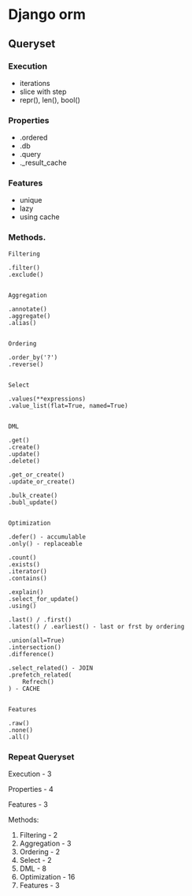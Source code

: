 # Django orm 

## Queryset

### Execution

* iterations
* slice with step
* repr(), len(), bool()

### Properties

* .ordered
* .db
* .query
* ._result_cache


### Features
* unique 
* lazy
* using cache


### Methods.

```
Filtering

.filter() 
.exclude()


Aggregation

.annotate()
.aggregate()
.alias()


Ordering

.order_by('?')
.reverse()


Select

.values(**expressions)
.value_list(flat=True, named=True)


DML 

.get()
.create()
.update()
.delete()

.get_or_create()
.update_or_create()

.bulk_create()
.bubl_update()


Optimization

.defer() - accumulable
.only() - replaceable

.count()
.exists()
.iterator()
.contains()

.explain()
.select_for_update()
.using()

.last() / .first()
.latest() / .earliest() - last or frst by ordering

.union(all=True)
.intersection()
.difference()

.select_related() - JOIN
.prefetch_related(
    Refrech()
) - CACHE


Features

.raw()
.none()
.all()
```

### Repeat Queryset

Execution - 3

Properties - 4

Features - 3

Methods:
1. Filtering - 2
2. Aggregation - 3
3. Ordering - 2
4. Select - 2
5. DML - 8
6. Optimization - 16
7. Features - 3
